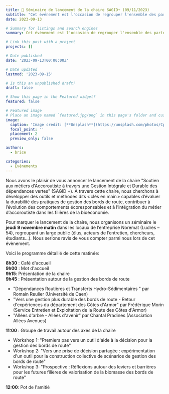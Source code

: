 ```yaml
---
title: 👋 Séminaire de lancement de la chaire SAGID+ (09/11/2023)
subtitle: "Cet événement est l'occasion de regrouper l'ensemble des partenaires et acteurs impliqués de près ou de loin par les travaux réalisés dans le cadre de la chaire"
date: 2023-09-13

# Summary for listings and search engines
summary: Cet événement est l'occasion de regrouper l'ensemble des partenaires et acteurs impliqués de près ou de loin par les travaux réalisés dans le cadre de la chaire.

# Link this post with a project
projects: []

# Date published
date: '2023-09-13T00:00:00Z'

# Date updated
lastmod: '2023-09-15'

# Is this an unpublished draft?
draft: false

# Show this page in the Featured widget?
featured: false

# Featured image
# Place an image named `featured.jpg/png` in this page's folder and customize its options here.
image:
  caption: 'Image credit: [**Unsplash**](https://unsplash.com/photos/CpkOjOcXdUY)'
  focal_point: ''
  placement: 2
  preview_only: false

authors:
  - brice

categories:
  - Événements
---
```


Nous avons le plaisir de vous annoncer le lancement de la chaire "Soutien aux métiers d'Accoroutiste à travers une Gestion Intégrale et Durable des dépendances vertes" (SAGID +). À travers cette chaire, nous cherchons à développer des outils et méthodes dits « clés en main » capables d’évaluer la durabilité des pratiques de gestion des bords de route, contribuer à l’évolution des comportements écoresponsables et à l’intégration du métier d’accoroutiste dans les filières de la bioéconomie. 

Pour marquer le lancement de la chaire, nous organisons un séminaire le **jeudi 9 novembre matin** dans les locaux de l’entreprise Noremat (Ludres – 54), regroupant un large public (élus, acteurs de l’entretien, chercheurs, étudiants…). Nous serions ravis de vous compter parmi nous lors de cet évènement. 

Voici le programme détaillé de cette matinée:

**8h30** : Café d'accueil <br>
**9h00** : Mot d'accueil <br>
**9h15**: Présentation de la chaire <br>
**9h45** : Présentation autour de la gestion des bords de route <br>

- "Dépendances Routières et Transferts Hydro-Sédimentaires " par Romain Reulier (Université de Caen) <br>
- "Vers une gestion plus durable des bords de route - Retour d'expériences du département des Côtes d'Armor" par Frédérique Morin (Service Entretien et Exploitation de la Route des Côtes d'Armor) <br>
- "Allées d'arbre - Allées d'avenir" par Chantal Pradines (Association Allées Avenues) <br>


**11:00** : Groupe de travail autour des axes de la chaire <br>


- Workshop 1: "Premiers pas vers un outil d'aide à la décision pour la gestion des bords de route" <br>
- Workshop 2: "Vers une prise de décision partagée : expérimentation d'un outil pour la construction collective de scénarios de gestion des bords de route" <br>
- Workshop 3: "Prospective : Réflexions autour des leviers et barrières pour les futures filières de valorisation de la biomasse des bords de route" <br>

**12:00**: Pot de l'amitié <br>